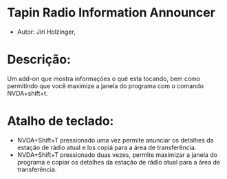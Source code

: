 # Tapin Radio Information Announcer #
* Autor: Jiri Holzinger,

# Descrição: #

Um add-on que mostra informações o quê esta tocando, bem como permitindo que você maximize a janela do programa com o comando NVDA+shift+t.

# Atalho de teclado: #

* NVDA+Shift+T pressionado uma vez permite anunciar os detalhes da estação de rádio atual e los copiá para a área de transferência.
* NVDA+Shift+T pressionado duas vezes, permite maximizar a janela do programa e copiar os detalhes da estação de rádio atual para a área de transferência.